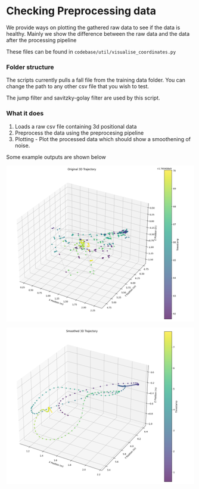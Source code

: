 # Checking Preprocessing data

We provide ways on plotting the gathered raw data to see if the data is healthy.
Mainly we show the difference between the raw data and the data after the processing pipeline

These files can be found in ```codebase/util/visualise_coordinates.py```

### Folder structure
The scripts currently pulls a fall file from the training data folder.
You can change the path to any other csv file that you wish to test.

The jump filter and savitzky-golay filter are used by this script.

### What it does
1) Loads a raw csv file containing 3d positional data
2) Preprocess the data using the preprocesing pipeline
3) Plotting - Plot the processed data which should show a smoothening of noise.

Some example outputs are shown below

![alt text](photos/raw.png)

![alt text](photos/smooth.png)